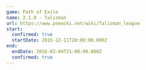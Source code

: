 ```yaml
---
game: Path of Exile
name: 2.1.0 - Talisman
url: https://www.poewiki.net/wiki/Talisman_league
start:
  confirmed: true
  startDate: 2015-12-11T20:00:00.000Z
end:
  endDate: 2016-03-04T21:00:00.000Z
  confirmed: true
---
```

